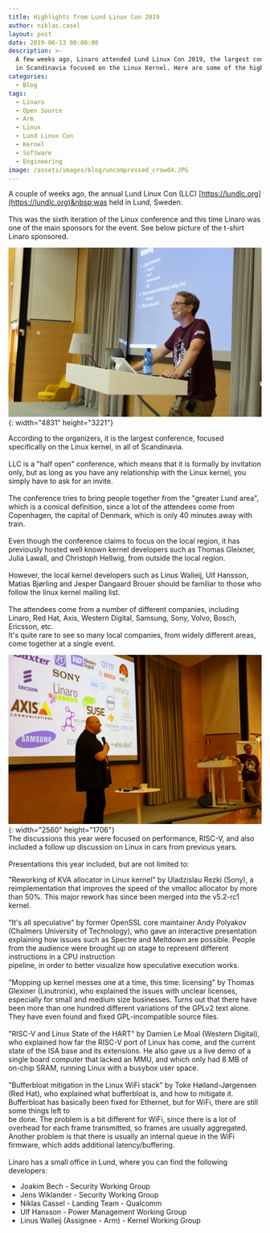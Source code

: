 ```yaml
---
title: Highlights from Lund Linux Con 2019
author: niklas.casel
layout: post
date: 2019-06-13 00:00:00
description: >-
  A few weeks ago, Linaro attended Lund Linux Con 2019, the largest conference
  in Scandinavia focused on the Linux Kernel. Here are some of the highlights.
categories:
  - Blog
tags:
  - Linaro
  - Open Source
  - Arm
  - Linux
  - Lund Linux Con
  - Kernel
  - Software
  - Engineering
image: /assets/images/blog/uncompressed_crowd4.JPG
---
```


A couple of weeks ago, the annual Lund Linux Con (LLC) [https://lundlc.org](https://lundlc.org)&nbsp;was held in Lund, Sweden.&nbsp;<br>&nbsp;&nbsp;<br>This was the sixth iteration of the Linux conference and this time Linaro was one of the main sponsors for the event. See below picture of the t-shirt Linaro sponsored.

![](/assets/images/content/peng-cheng-laboratory-pcl-joins-linaro-as-associate-member-copy/linaro-tshirt.jpg){: width="4831" height="3221"}

According to the organizers, it is the largest conference, focused specifically on the Linux kernel, in all of Scandinavia. &nbsp;<br>&nbsp;&nbsp;<br>LLC is a "half open" conference, which means that it is formally by invitation only, but as long as you have any relationship with the Linux kernel, you simply have to ask for an invite. &nbsp;<br>&nbsp;&nbsp;<br>The conference tries to bring people together from the "greater Lund area", which is a comical definition, since a lot of the attendees come from Copenhagen, the capital of Denmark, which is only 40 minutes away with train. &nbsp;<br>&nbsp;&nbsp;<br>Even though the conference claims to focus on the local region, it has previously hosted well known kernel developers such as Thomas Gleixner, Julia Lawall, and Christoph Hellwig, from outside the local region. &nbsp;<br>&nbsp;&nbsp;<br>However, the local kernel developers such as Linus Walleij, Ulf Hansson, Matias Bj&oslash;rling and Jesper Dangaard Brouer should be familiar to those who follow the linux kernel mailing list. &nbsp;<br>&nbsp;&nbsp;<br>The attendees come from a number of different companies, including Linaro, Red Hat, Axis, Western Digital, Samsung, Sony, Volvo, Bosch, Ericsson, etc. &nbsp;<br>It's quite rare to see so many local companies, from widely different areas, come together at a single event.

![](/assets/images/content/peng-cheng-laboratory-pcl-joins-linaro-as-associate-member-copy/uncompressed-companies.JPG){: width="2560" height="1706"}&nbsp;&nbsp;<br>The discussions this year were focused on performance, RISC-V, and also included a follow up discussion on Linux in cars from previous years. &nbsp;<br>&nbsp;&nbsp;<br>Presentations this year included, but are not limited to: &nbsp;

"Reworking of KVA allocator in Linux kernel" by Uladzislau Rezki (Sony), a reimplementation that improves the speed of the vmalloc allocator by more than 50%. This major rework has since been merged into the v5.2-rc1 kernel. &nbsp;<br>&nbsp;&nbsp;<br>"It's all speculative" by former OpenSSL core maintainer Andy Polyakov (Chalmers University of Technology), who gave an interactive presentation explaining how issues such as Spectre and Meltdown are possible. People from the audience were brought up on stage to represent different instructions in a CPU instruction &nbsp;<br>pipeline, in order to better visualize how speculative execution works. &nbsp;<br>&nbsp;&nbsp;<br>"Mopping up kernel messes one at a time, this time: licensing" by Thomas Glexiner (Linutronix), who explained the issues with unclear licenses, especially for small and medium size businesses. Turns out that there have been more than one hundred different variations of the GPLv2 text alone. They have even found and fixed GPL-incompatible source files. &nbsp;<br>&nbsp;&nbsp;<br>"RISC-V and Linux State of the HART" by Damien Le Moal (Western Digital), who explained how far the RISC-V port of Linux has come, and the current &nbsp;<br>state of the ISA base and its extensions. He also gave us a live demo of a single board computer that lacked an MMU, and which only had 8 MB of on-chip SRAM, running Linux with a busybox user space. &nbsp;<br>&nbsp;&nbsp;<br>"Bufferbloat mitigation in the Linux WiFi stack" by Toke H&oslash;iland-J&oslash;rgensen (Red Hat), who explained what bufferbloat is, and how to mitigate it. Bufferbloat has basically been fixed for Ethernet, but for WiFi, there are still some things left to &nbsp;<br>be done. The problem is a bit different for WiFi, since there is a lot of overhead for each frame transmitted, so frames are usually aggregated. Another problem is that there is usually an internal queue in the WiFi firmware, which adds additional latency/buffering. &nbsp;<br>&nbsp;<br>Linaro has a small office in Lund, where you can find the following developers:&nbsp;

* Joakim Bech - Security Working Group &nbsp;
* Jens Wiklander - Security Working Group &nbsp;
* Niklas Cassel - Landing Team - Qualcomm &nbsp;
* Ulf Hansson - Power Management Working Group &nbsp;
* Linus Walleij (Assignee - Arm) - Kernel Working Group
